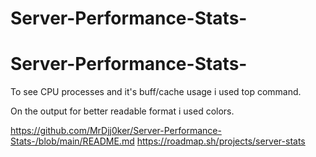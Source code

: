 # Server-Performance-Stats-
# Server-Performance-Stats-
To see CPU processes and it's buff/cache usage i used top command.

On the output for better readable format i used colors.

https://github.com/MrDjj0ker/Server-Performance-Stats-/blob/main/README.md
https://roadmap.sh/projects/server-stats
